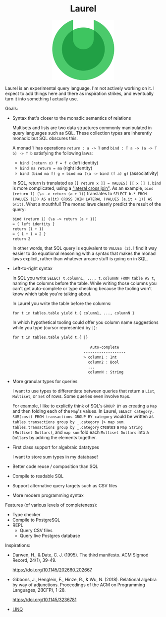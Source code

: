 <h1 align="center">Laurel</h1>

<p align="center">
  <img width="200px" src="./images/logo.svg">
</p>

Laurel is an experimental query language. I'm not actively working on it. I expect to add things here and there as inspiration strikes,
and eventually turn it into something I actually use.

Goals:

* Syntax that's closer to the monadic semantics of relations

  Multisets and lists are two data structures commonly manipulated in query languages such as SQL. These collection types are inherently monadic but SQL obscures this.
  
  A monad `T` has operations `return : a -> T` and `bind : T a -> (a -> T b) -> T b` satisfying the following laws:
  
  * `bind (return x) f = f x` (left identity)
  * `bind ma return = ma` (right identity)
  * `bind (bind ma f) g = bind ma (\a -> bind (f a) g)` (associativity)
  
  In SQL, return is translated as `[[ return x ]] = VALUES( [[ x ]] )`. `bind` is more complicated, using a 
  ["lateral cross join"](https://www.postgresql.org/docs/current/queries-table-expressions.html#QUERIES-LATERAL).
  As an example, `bind (return 1) (\a -> return (a + 1))` translates to `SELECT b.* FROM (VALUES (1)) AS a(it) CROSS JOIN LATERAL (VALUES (a.it + 1)) AS b(it)`.
  What a mouthful! The monad laws cleanly predict the result of the query:
  
  ```
  bind (return 1) (\a -> return (a + 1))
  = { left identity }
  return (1 + 1)
  = { 1 + 1 = 2 }
  return 2
  ```
  
  In other words, that SQL query is equivalent to `VALUES (2)`. I find it way easier to do equational reasoning with a syntax that makes the monad
  laws explicit, rather than whatever arcane stuff is going on in SQL.
  
* Left-to-right syntax

  In SQL you write `SELECT t.column1, ..., t.columnN FROM table AS t`, naming the columns before the table. While writing those columns you can't get auto-complete or type checking
  because the tooling won't know which table you're talking about.
  
  In Laurel you write the table before the columns:
  
  ```
  for t in tables.table yield t.{ column1, ..., columnN }  
  ```
  
  In which hypothetical tooling could offer you column name suggestions while you type (cursor represented by `|`):
  
  ```
  for t in tables.table yield t.{ |}

                                     Auto-complete
                                  -------------------
                                  > column1 : Int
                                    column2 : Bool
                                    ...
                                    columnN : String
  ```
  
* More granular types for queries

  I want to use types to differentiate between queries that return a `List`, `Multiset`, or `Set` of rows. Some queries
  even involve `Map`s.
  
  For example, I like to explictly think of SQL's `GROUP BY` as creating a `Map` and then folding each of the
  `Map`'s values. In Laurel, `SELECT category, SUM(cost) FROM transactions GROUP BY category` would be written as
  `tables.transactions group by _.category |> map sum`. `tables.transactions group by _.category` creates a
  `Map String (Multiset Dollars)`, and `map sum` fold each `Multiset Dollars` into a `Dollars` by adding the elements together.

* First class support for algebraic datatypes

  I want to store sum types in my database!
      
* Better code reuse / composition than SQL

* Compile to readable SQL

* Support alternative query targets such as CSV files

* More modern programming syntax

Features (of various levels of completeness):

* Type checker
* Compile to PostgreSQL
* REPL
  * Query CSV files
  * Query live Postgres database 

Inspirations:

* Darwen, H., & Date, C. J. (1995). The third manifesto. ACM Sigmod Record, 24(1), 39-49.

  <https://doi.org/10.1145/202660.202667>
  
* Gibbons, J., Henglein, F., Hinze, R., & Wu, N. (2018). Relational algebra by way of adjunctions. Proceedings of the ACM on Programming Languages, 2(ICFP), 1-28.
  
  <https://doi.org/10.1145/3236781>
  
* [LINQ](https://learn.microsoft.com/en-us/dotnet/csharp/programming-guide/concepts/linq/)
